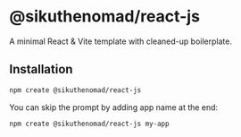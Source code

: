 # @sikuthenomad/react-js
A minimal React & Vite template with cleaned-up boilerplate.

## Installation
```bash
npm create @sikuthenomad/react-js
```
You can skip the prompt by adding app name at the end:
```bash
npm create @sikuthenomad/react-js my-app
```
